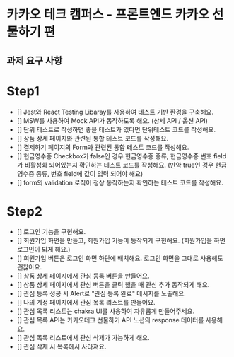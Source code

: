 # 카카오 테크 캠퍼스 - 프론트엔드 카카오 선물하기 편

## 과제 요구 사항

# Step1

- [] Jest와 React Testing Libaray를 사용하여 테스트 기반 환경을 구축해요.
- [] MSW를 사용하여 Mock API가 동작하도록 해요. (상세 API / 옵션 API)
- [] 단위 테스트로 작성하면 좋을 테스트가 있다면 단위테스트 코드를 작성해요.
- [] 상품 상세 페이지와 관련된 통합 테스트 코드를 작성해요.
- [] 결제하기 페이지의 Form과 관련된 통합 테스트 코드를 작성해요.
- [] 현금영수증 Checkbox가 false인 경우 현금영수증 종류, 현금영수증 번호 field가 비활성화 되어있는지 확인하는 테스트 코드를 작성해요. (만약 true인 경우 현금영수증 종류, 번호 field에 값이 입력 되어야 해요)
- [] form의 validation 로직이 정상 동작하는지 확인하는 테스트 코드를 작성해요.

# Step2

- [] 로그인 기능을 구현해요.
- [] 회원가입 화면을 만들고, 회원가입 기능이 동작되게 구현해요. (회원가입을 하면 로그인이 되게 해요.)
- [] 회원가입 버튼은 로그인 화면 하단에 배치해요. 로그인 화면을 그대로 사용해도 괜찮아요.
- [] 상품 상세 페이지에서 관심 등록 버튼을 만들어요.
- [] 상품 상세 페이지에서 관심 버튼을 클릭 했을 때 관심 추가 동작되게 해요.
- [] 관심 등록 성공 시 Alert로 "관심 등록 완료" 메시지를 노출해요.
- [] 나의 계정 페이지에서 관심 목록 리스트를 만들어요.
- [] 관심 목록 리스트는 chakra UI를 사용하여 자유롭게 만들어주세요.
- [] 관심 목록 API는 카카오테크 선물하기 API 노션의 response 데이터를 사용해요.
- [] 관심 목록 리스트에서 관심 삭제가 가능하게 해요.
- [] 관심 삭제 시 목록에서 사라져요.